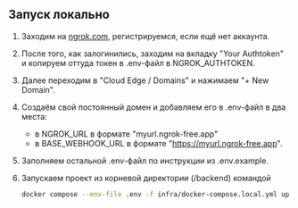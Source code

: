 ## Запуск локально
1. Заходим на [ngrok.com](https://ngrok.com/), регистрируемся, если ещё нет аккаунта.
2. После того, как залогинились, заходим на вкладку "Your Authtoken" и копируем оттуда токен в .env-файл в NGROK_AUTHTOKEN.
3. Далее переходим в "Cloud Edge / Domains" и нажимаем "+ New Domain".
4. Создаём свой постоянный домен и добавляем его в .env-файл в два места:
   * в NGROK_URL в формате "myurl.ngrok-free.app"
   * в BASE_WEBHOOK_URL в формате "https://myurl.ngrok-free.app".
6. Заполняем остальной .env-файл по инструкции из .env.example.
7. Запускаем проект из корневой директории (/backend) командой
  
   ```bash
   docker compose --env-file .env -f infra/docker-compose.local.yml up -d
   ```
